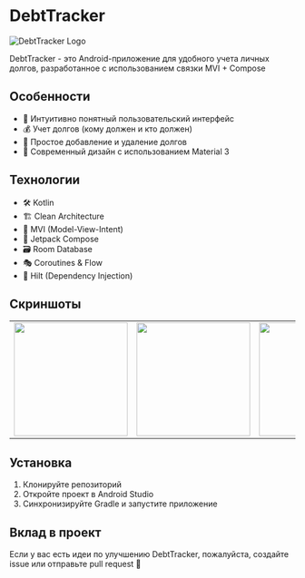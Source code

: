 # DebtTracker

![DebtTracker Logo](link_to_logo.png)

DebtTracker - это Android-приложение для удобного учета личных долгов, разработанное с использованием связки MVI + Compose

## Особенности

- 📱 Интуитивно понятный пользовательский интерфейс
- 💰 Учет долгов (кому должен и кто должен)
- 🔄 Простое добавление и удаление долгов
- 🎨 Современный дизайн с использованием Material 3

## Технологии

- 🛠 Kotlin
- 🏗 Clean Architecture
- 🔄 MVI (Model-View-Intent)
- 🧩 Jetpack Compose
- 🗃 Room Database
- 🎭 Coroutines & Flow
- 💉 Hilt (Dependency Injection)

## Скриншоты

<table>
  <tr>
    <td><img src="link_to_screenshot1.png" width="200"/></td>
    <td><img src="link_to_screenshot2.png" width="200"/></td>
    <td><img src="link_to_screenshot3.png" width="200"/></td>
  </tr>
</table>

## Установка

1. Клонируйте репозиторий
2. Откройте проект в Android Studio
3. Синхронизируйте Gradle и запустите приложение

## Вклад в проект

Если у вас есть идеи по улучшению DebtTracker, пожалуйста, создайте issue или отправьте pull request 🫡
